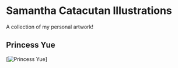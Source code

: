 # Samantha Catacutan Illustrations
A collection of my personal artwork!
## Princess Yue
[![Princess Yue](/assets/images/Princess-Yue.jpg "Princess Yue")]
